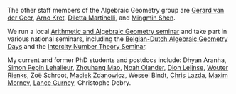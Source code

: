 The other staff members of the Algebraic Geometry group are
[Gerard van der Geer](http://gerard.vdgeer.net/), [Arno
Kret](https://staff.fnwi.uva.nl/a.l.kret/), [Diletta
Martinelli](https://dilettamartinelli.wixsite.com/mysite), and
[Mingmin Shen](https://staff.fnwi.uva.nl/m.shen/).

We run a local [Arithmetic
and Algebraic Geometry
seminar](https://staff.fnwi.uva.nl/a.l.kret/Seminar/seminar.html) and take part
in various national seminars, including the [Belgian-Dutch Algebraic Geometry
Days](https://www.math.ru.nl/~bmoonen/BNL.html) and the [Intercity Number Theory
Seminar](http://pub.math.leidenuniv.nl/~brightmj/ic/current.html).

My current and former PhD students and postdocs include:
Dhyan Aranha, [Simon Pepin Lehalleur](https://simon-pepin.github.io/), [Zhouhang
Mao](https://staff.fnwi.uva.nl/z.mao/), [Noah
Olander](https://noaholander.github.io/), [Dion
Leijnse](https://kdvi.uva.nl/profile/l/e/d.q.leijnse/d.q.leijnse.html), [Wouter
Rienks](https://kdvi.uva.nl/profile/r/i/w.h.rienks/w.h.rienks.html), Zoë
Schroot, [Maciek
Zdanowicz](https://scholar.google.com/citations?user=WI61I80AAAAJ&hl=en), Wessel
Bindt, [Chris Lazda](https://sites.google.com/view/cdlazda/home), [Maxim
Mornev](https://sma.epfl.ch/~mornev/), [Lance
Gurney](https://maths-people.anu.edu.au/~gurney/), Christophe Debry.
